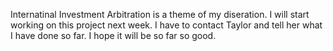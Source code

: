 Internatinal Investment Arbitration is a theme of my diseration. I will start working on this project next week.
I have to contact Taylor and tell her what I have done so far.
I hope it will be so far so good.